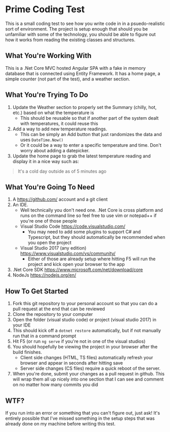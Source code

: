 # Prime Coding Test
This is a small coding test to see how you write code in in a psuedo-realistic sort of environment. The project is setup enough that should you be unfamiliar with some of the technology, you should be able to figure out how it works from reading the existing classes and structures.

## What You're Working With
This is a .Net Core MVC hosted Angular SPA with a fake in memory database that is connected using Entity Framework. It has a home page, a simple counter (not part of the test), and a weather section.

## What You're Trying To Do
1. Update the Weather section to properly set the Summary (chilly, hot, etc.) based on what the temperature is
    * This should be reusable so that if another part of the system dealt with temperatures, it could reuse this
2. Add a way to add new temperature readings.
   * This can be simply an Add button that just randomizes the data and uses `DateTime.Now()`
   * Or it could be a way to enter a specific temperature and time.  Don't worry about adding a datepicker.
3. Update the home page to grab the latest temperature reading and display it in a nice way such as:
> It's a cold day outside as of 5 minutes ago

## What You're Going To Need
1. A https://github.com/ account and a git client
2. An IDE.
   * Well technically you don't need one.  .Net Core is cross platform and runs on the command line so feel free to use vim or notepad++ if you're one of those people
   * Visual Studio Code https://code.visualstudio.com/
     * You may need to add some plugins to support C# and Typescript, but they should automatically be recommended when you open the project
   * Visual Studio 2017 (any edition) https://www.visualstudio.com/vs/community/
     * Either of those are already setup where hitting F5 will run the project and kick open your browser to the app
3. .Net Core SDK https://www.microsoft.com/net/download/core
4. NodeJs https://nodejs.org/en/

## How To Get Started
1. Fork this git repository to your personal account so that you can do a pull request at the end that can be reviewed
2. Clone the repository to your computer
3. Open the folder (visual studio code) or project (visual studio 2017) in your IDE
4. This should kick off a `dotnet restore` automatically, but if not manually run that in a command prompt
5. Hit F5 (or run `ng serve` if you're not in one of the visual studios)
6. You should hopefully be viewing the project in your browser after the build finishes.
   * Client side changes (HTML, TS files) automatically refresh your browser and appear in seconds after hitting save
   * Server side changes (CS files) require a quick reboot of the server.
7. When you're done, submit your changes as a pull request in github.  This will wrap them all up nicely into one section that I can see and comment on no matter how many commits you did
## WTF?
If you run into an error or something that you can't figure out, just ask!  It's entirely possible that I've missed something in the setup steps that was already done on my machine before writing this test.
